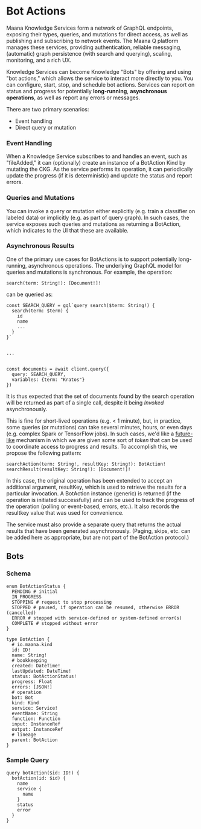 # Bot Actions

Maana Knowledge Services form a network of GraphQL endpoints, exposing their types, queries, and mutations for direct access, as well as publishing and subscribing to network events. The Maana Q platform manages these services, providing authentication, reliable messaging, \(automatic\) graph persistence \(with search and querying\), scaling, monitoring, and a rich UX.

Knowledge Services can become Knowledge "Bots" by offering and using "bot actions," which allows the service to interact more directly to you. You can configure, start, stop, and schedule bot actions. Services can report on status and progress for potentially **long-running**, **asynchronous operations**, as well as report any errors or messages.

There are two primary scenarios: 

* Event handling
* Direct query or mutation

### Event Handling

When a Knowledge Service subscribes to and handles an event, such as "fileAdded," it can \(optionally\) create an instance of a BotAction Kind by mutating the CKG. As the service performs its operation, it can periodically update the progress \(if it is deterministic\) and update the status and report errors.

### Queries and Mutations

You can invoke a query or mutation either explicitly \(e.g. train a classifier on labeled data\) or implicitly \(e.g. as part of query graph\). In such cases, the service exposes such queries and mutations as returning a BotAction, which indicates to the UI that these are available.

### Asynchronous Results

One of the primary use cases for BotActions is to support potentially long-running, asynchronous operations. The underlying GraphQL model for queries and mutations is synchronous. For example, the operation:

```
search(term: String!): [Document!]!
```

can be queried as:

    const SEARCH_QUERY = gql`query search($term: String!) {
      search(term: $term) {
        id
        name
        ...
      }
    }`


    ...


    const documents = await client.query({
      query: SEARCH_QUERY,
      variables: {term: "Kratos"}
    })

It is thus expected that the set of documents found by the search operation will be returned as part of a single call, despite it being _Invoked_ asynchronously.

This is fine for short-lived operations \(e.g. &lt; 1 minute\), but, in practice, some queries \(or mutations\) can take several minutes, hours, or even days \(e.g. complex Spark or TensorFlow jobs\). In such cases, we'd like a [future-like](https://en.wikipedia.org/wiki/Futures_and_promises) mechanism in which we are given some sort of _token_ that can be used to coordinate access to progress and results. To accomplish this, we propose the following pattern:

```
searchAction(term: String!, resultKey: String!): BotAction!
searchResult(resultKey: String!): [Document!]!
```

In this case, the original operation has been extended to accept an additional argument, resultKey, which is used to retrieve the results for a particular invocation. A BotAction instance \(generic\) is returned \(if the operation is initiated successfully\) and can be used to track the progress of the operation \(polling or event-based, errors, etc.\). It also records the resultkey value that was used for convenience.

The service must also provide a separate query that returns the actual results that have been generated asynchronously. \(Paging, skips, etc. can be added here as appropriate, but are not part of the BotAction protocol.\)

## Bots

### Schema <a id="BotActions-Schema"></a>

```
enum BotActionStatus {
  PENDING # initial
  IN_PROGRESS
  STOPPING # request to stop processing
  STOPPED # paused, if operation can be resumed, otherwise ERROR (cancelled)
  ERROR # stopped with service-defined or system-defined error(s)
  COMPLETE # stopped without error
}
 
type BotAction {
  # io.maana.kind
  id: ID!
  name: String!
  # bookkeeping
  created: DateTime!
  lastUpdated: DateTime!
  status: BotActionStatus!
  progress: Float
  errors: [JSON!]
  # operation
  bot: Bot
  kind: Kind
  service: Service!
  eventName: String
  function: Function
  input: InstanceRef
  output: InstanceRef
  # lineage
  parent: BotAction
}
```

### Sample Query <a id="BotActions-SampleQuery"></a>

```
query botAction($id: ID!) {
  botAction(id: $id) {
    name
    service {
      name
    }
    status
    error
  }
}
```

